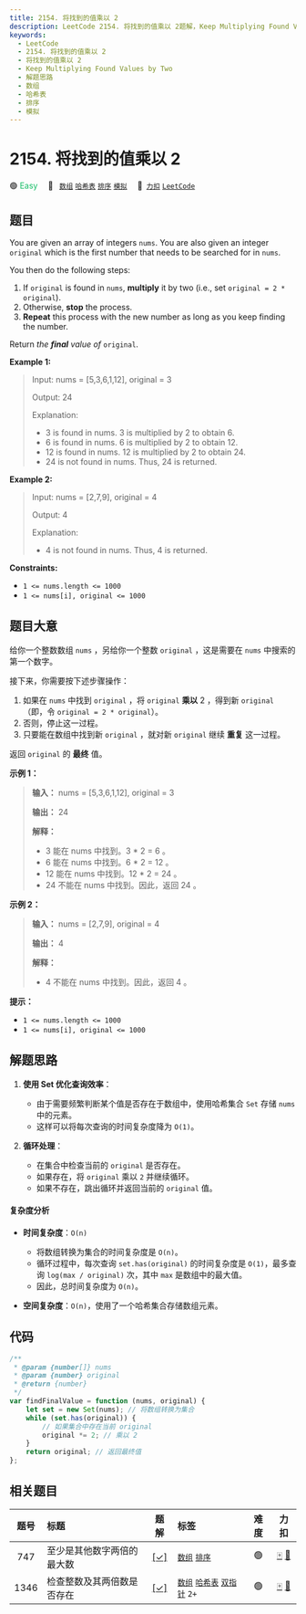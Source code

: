 ```yaml
---
title: 2154. 将找到的值乘以 2
description: LeetCode 2154. 将找到的值乘以 2题解，Keep Multiplying Found Values by Two，包含解题思路、复杂度分析以及完整的 JavaScript 代码实现。
keywords:
  - LeetCode
  - 2154. 将找到的值乘以 2
  - 将找到的值乘以 2
  - Keep Multiplying Found Values by Two
  - 解题思路
  - 数组
  - 哈希表
  - 排序
  - 模拟
---
```


# 2154. 将找到的值乘以 2

🟢 <font color=#15bd66>Easy</font>&emsp; 🔖&ensp; [`数组`](/tag/array.md) [`哈希表`](/tag/hash-table.md) [`排序`](/tag/sorting.md) [`模拟`](/tag/simulation.md)&emsp; 🔗&ensp;[`力扣`](https://leetcode.cn/problems/keep-multiplying-found-values-by-two) [`LeetCode`](https://leetcode.com/problems/keep-multiplying-found-values-by-two)

## 题目

You are given an array of integers `nums`. You are also given an integer
`original` which is the first number that needs to be searched for in `nums`.

You then do the following steps:

1. If `original` is found in `nums`, **multiply** it by two (i.e., set `original = 2 * original`).
2. Otherwise, **stop** the process.
3. **Repeat** this process with the new number as long as you keep finding the number.

Return _the **final** value of_ `original`.

**Example 1:**

> Input: nums = [5,3,6,1,12], original = 3
>
> Output: 24
>
> Explanation:
>
> - 3 is found in nums. 3 is multiplied by 2 to obtain 6.
> - 6 is found in nums. 6 is multiplied by 2 to obtain 12.
> - 12 is found in nums. 12 is multiplied by 2 to obtain 24.
> - 24 is not found in nums. Thus, 24 is returned.

**Example 2:**

> Input: nums = [2,7,9], original = 4
>
> Output: 4
>
> Explanation:
>
> - 4 is not found in nums. Thus, 4 is returned.

**Constraints:**

- `1 <= nums.length <= 1000`
- `1 <= nums[i], original <= 1000`

## 题目大意

给你一个整数数组 `nums` ，另给你一个整数 `original` ，这是需要在 `nums` 中搜索的第一个数字。

接下来，你需要按下述步骤操作：

1. 如果在 `nums` 中找到 `original` ，将 `original` **乘以** 2 ，得到新 `original`（即，令 `original = 2 * original`）。
2. 否则，停止这一过程。
3. 只要能在数组中找到新 `original` ，就对新 `original` 继续 **重复** 这一过程。

返回 `original` 的 **最终** 值。

**示例 1：**

> **输入：** nums = [5,3,6,1,12], original = 3
>
> **输出：** 24
>
> **解释：**
>
> - 3 能在 nums 中找到。3 \* 2 = 6 。
> - 6 能在 nums 中找到。6 \* 2 = 12 。
> - 12 能在 nums 中找到。12 \* 2 = 24 。
> - 24 不能在 nums 中找到。因此，返回 24 。

**示例 2：**

> **输入：** nums = [2,7,9], original = 4
>
> **输出：** 4
>
> **解释：**
>
> - 4 不能在 nums 中找到。因此，返回 4 。

**提示：**

- `1 <= nums.length <= 1000`
- `1 <= nums[i], original <= 1000`

## 解题思路

1. **使用 Set 优化查询效率**：

   - 由于需要频繁判断某个值是否存在于数组中，使用哈希集合 `Set` 存储 `nums` 中的元素。
   - 这样可以将每次查询的时间复杂度降为 `O(1)`。

2. **循环处理**：

   - 在集合中检查当前的 `original` 是否存在。
   - 如果存在，将 `original` 乘以 `2` 并继续循环。
   - 如果不存在，跳出循环并返回当前的 `original` 值。

#### 复杂度分析

- **时间复杂度**：`O(n)`

  - 将数组转换为集合的时间复杂度是 `O(n)`。
  - 循环过程中，每次查询 `set.has(original)` 的时间复杂度是 `O(1)`，最多查询 `log(max / original)` 次，其中 `max` 是数组中的最大值。
  - 因此，总时间复杂度为 `O(n)`。

- **空间复杂度**：`O(n)`，使用了一个哈希集合存储数组元素。

## 代码

```javascript
/**
 * @param {number[]} nums
 * @param {number} original
 * @return {number}
 */
var findFinalValue = function (nums, original) {
	let set = new Set(nums); // 将数组转换为集合
	while (set.has(original)) {
		// 如果集合中存在当前 original
		original *= 2; // 乘以 2
	}
	return original; // 返回最终值
};
```

## 相关题目

<!-- prettier-ignore -->
| 题号 | 标题 | 题解 | 标签 | 难度 | 力扣 |
| :------: | :------ | :------: | :------ | :------: | :------: |
| 747 | 至少是其他数字两倍的最大数 | [[✓]](/problem/0747.md) |  [`数组`](/tag/array.md) [`排序`](/tag/sorting.md) | 🟢 | [🀄️](https://leetcode.cn/problems/largest-number-at-least-twice-of-others) [🔗](https://leetcode.com/problems/largest-number-at-least-twice-of-others) |
| 1346 | 检查整数及其两倍数是否存在 | [[✓]](/problem/1346.md) |  [`数组`](/tag/array.md) [`哈希表`](/tag/hash-table.md) [`双指针`](/tag/two-pointers.md) `2+` | 🟢 | [🀄️](https://leetcode.cn/problems/check-if-n-and-its-double-exist) [🔗](https://leetcode.com/problems/check-if-n-and-its-double-exist) |